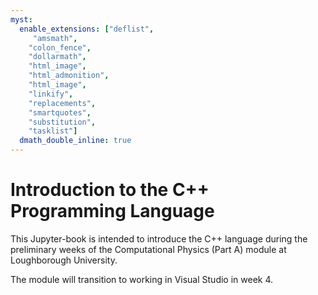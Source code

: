 ```yaml
---
myst:
  enable_extensions: ["deflist",
     "amsmath",
    "colon_fence",
    "dollarmath",
    "html_image",
    "html_admonition",
    "html_image",
    "linkify",
    "replacements",
    "smartquotes",
    "substitution",
    "tasklist"]
  dmath_double_inline: true
---
```


# Introduction to the C++ Programming Language

This Jupyter-book is intended to introduce the C++ language during the preliminary weeks of the Computational Physics (Part A) module at Loughborough University. 

The module will transition to working in Visual Studio in week 4.

```{tableofcontents}
```
